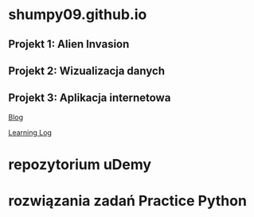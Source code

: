 # shumpy09.github.io


Projekt 1: Alien Invasion
---

Projekt 2: Wizualizacja danych
---

Projekt 3: Aplikacja internetowa
---

[Blog](https://blogs-shumpy09.herokuapp.com/)

[Learning Log](https://learning-log-9w.herokuapp.com/)


# repozytorium uDemy

# rozwiązania zadań Practice Python
